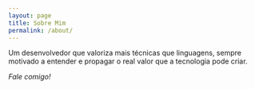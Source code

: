 ```yaml
---
layout: page
title: Sobre Mim
permalink: /about/
---
```


Um desenvolvedor que valoriza mais técnicas que linguagens, sempre motivado a entender e propagar o real valor que a tecnologia pode criar. 

*Fale comigo!*
